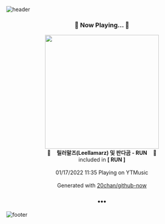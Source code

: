 ![header](https://capsule-render.vercel.app/api?type=wave&height=170&section=header&text=Hi.%20I'm%20SHIFT&fontColor=090707&fontAlignX=45&fontAlignY=65&fontSize=100)

<h3 align="center">🎵 Now Playing... 🎵</h3>
<p align="center">
  <a href="https://music.youtube.com/watch?v=0nkDz1JZ7cA">
    <img width="300" src="https://lh3.googleusercontent.com/J7j_iDYsKoZK-6K-9u_yPFdchAZ-mmxULra-uaDXGb-ncem8uRP7spoMn31GRmgdsT6jyPt7Iu_xSoVztA">
  </a>
  <br>
  🎵&nbsp&nbsp&nbsp <b>릴러말즈(Leellamarz) 및 판다곰 - RUN</b> &nbsp&nbsp&nbsp🎵
  <br>
  included in <b>[ RUN ]</b>
  
  <br />
  <br />
  01/17/2022 11:35 Playing on YTMusic
  <br />
  <br />
  Generated with <a href="https://github.com/20chan/github-now">20chan/github-now</a>
</p>

<h3 align="center">•••</h3>

![footer](https://capsule-render.vercel.app/api?type=wave&height=150&section=footer)
